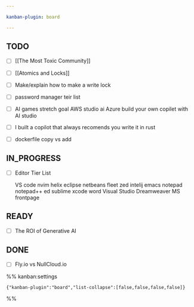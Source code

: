 ```yaml
---

kanban-plugin: board

---
```


## TODO

- [ ] [[The Most Toxic Community]]
- [ ] [[Atomics and Locks]]
- [ ] Make/explain how to make a write lock
- [ ] password manager teir list
- [ ] AI games stretch goal
	AWS studio ai
	Azure build your own copilet with AI studio
- [ ] I built a copilot that always recomends you write it in rust
- [ ] dockerfile copy vs add


## IN_PROGRESS

- [ ] Editor Tier List
	
	VS code
	nvim
	helix
	eclipse
	netbeans
	fleet
	zed
	intelij
	emacs
	notepad
	notepad++
	ed
	sublime
	xcode
	word
	Visual Studio
	Dreamweaver
	MS frontpage


## READY

- [ ] The ROI of Generative AI


## DONE

- [ ] Fly.io vs NullCloud.io




%% kanban:settings
```
{"kanban-plugin":"board","list-collapse":[false,false,false,false]}
```
%%